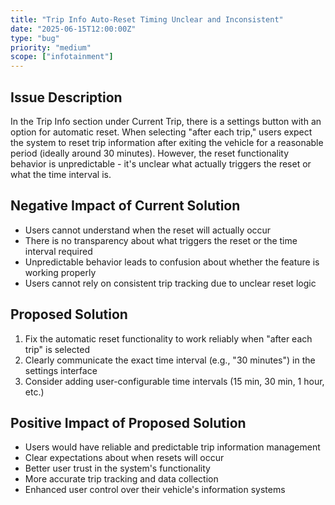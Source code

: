 ```yaml
---
title: "Trip Info Auto-Reset Timing Unclear and Inconsistent"
date: "2025-06-15T12:00:00Z"
type: "bug"
priority: "medium"
scope: ["infotainment"]
---
```


## Issue Description

In the Trip Info section under Current Trip, there is a settings button with an option for automatic reset. When selecting "after each trip," users expect the system to reset trip information after exiting the vehicle for a reasonable period (ideally around 30 minutes). However, the reset functionality behavior is unpredictable - it's unclear what actually triggers the reset or what the time interval is.

## Negative Impact of Current Solution

- Users cannot understand when the reset will actually occur
- There is no transparency about what triggers the reset or the time interval required
- Unpredictable behavior leads to confusion about whether the feature is working properly
- Users cannot rely on consistent trip tracking due to unclear reset logic

## Proposed Solution

1. Fix the automatic reset functionality to work reliably when "after each trip" is selected
2. Clearly communicate the exact time interval (e.g., "30 minutes") in the settings interface
3. Consider adding user-configurable time intervals (15 min, 30 min, 1 hour, etc.)

## Positive Impact of Proposed Solution

- Users would have reliable and predictable trip information management
- Clear expectations about when resets will occur
- Better user trust in the system's functionality
- More accurate trip tracking and data collection
- Enhanced user control over their vehicle's information systems
